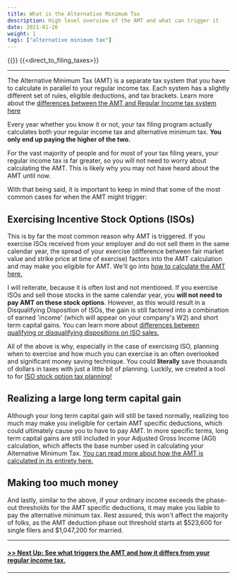 ```yaml
---
title: What is the Alternative Minimum Tax
description: High level overview of the AMT and what can trigger it
date: 2021-01-26
weight: 1
tags: ["alternative minimum tax"]
---
```

{{<disclaimer>}}
{{<direct_to_filing_taxes>}}

------------------
The Alternative Minimum Tax (AMT) is a separate tax system that you have to calculate in parallel to your regular income tax. Each system has a slightly different set of rules, eligible deductions, and tax brackets. Learn more about the [differences between the AMT and Regular Income tax system here](/articles/amt-regular-tax-differences) 

Every year whether you know it or not, your tax filing program actually calculates both your regular income tax and alternative minimum tax. **You only end up paying the higher of the two.** 

For the vast majority of people and for most of your tax filing years, your regular income tax is far greater, so you will not need to worry about calculating the AMT. This is likely why you may not have heard about the AMT until now. 

With that being said, it is important to keep in mind that some of the most common cases for when the AMT might trigger:

Exercising Incentive Stock Options (ISOs)
-----
This is by far the most common reason why AMT is triggered. If you exercise ISOs received from your employer and do not sell them in the same calendar year, the spread of your exercise (difference between fair market value and strike price at time of exercise) factors into the AMT calculation and may make you eligible for AMT. We'll go into [how to calculate the AMT here.](/articles/how-to-calculate-alternative-minimum-tax)

I will reiterate, because it is often lost and not mentioned. If you exercise ISOs and sell those stocks in the same calendar year, you **will not need to pay AMT on these stock options**. However, as this would result in a Disqualifying Disposition of ISOs, the gain is still factored into a combination of earned 'income' (which will appear on your company's W2) and short term capital gains. You can learn more about [differences between qualifying or disqualifying dispositions on ISO sales.](/articles/iso-difference-between-qualifying-and-disqualifying-disposition)

All of the above is why, especially in the case of exercising ISO, planning when to exercise and how much you can exercise is an often overlooked and significant money saving technique. You could **literally** save thousands of dollars in taxes with just a little bit of planning. Luckily, we created a tool to for [ISO stock option tax planning!](/iso-tax-planner)

Realizing a large long term capital gain
-----
Although your long term capital gain will still be taxed normally<!--at these favorable tax rates -->, realizing too much may make you ineligible for certain AMT specific deductions, which could ultimately cause you to have to pay AMT. In more specific terms, long term capital gains are still included in your Adjusted Gross Income (AGI) calculation, which affects the base number used in calculating your Alternative Minimum Tax. [You can read more about how the AMT is calculated in its entirety here.](/articles/how-to-calculate-alternative-minimum-tax)

Making too much money 
-----
And lastly, similar to the above, if your ordinary income exceeds the phase-out thresholds for the AMT specific deductions, it may make you liable to pay the alternative minimum tax. Rest assured, this won't affect the majority of folks, as the AMT deduction phase out threshold starts at $523,600 for single filers and $1,047,200 for married.

------------

<a href="/articles/amt-regular-tax-differences" class="next_up_link"><h4> >> Next Up: See what triggers the AMT and how it differs from your regular income tax.</h4></a>

------------